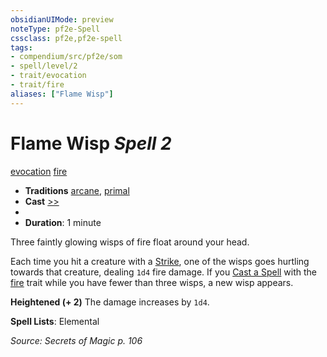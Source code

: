 ```yaml
---
obsidianUIMode: preview
noteType: pf2e-Spell
cssclass: pf2e,pf2e-spell
tags:
- compendium/src/pf2e/som
- spell/level/2
- trait/evocation
- trait/fire
aliases: ["Flame Wisp"]
---
```

# Flame Wisp *Spell 2*   
[evocation](rules/traits/evocation.md "Evocation School Trait")  [fire](rules/traits/fire.md "Fire Energy & Element Trait")  

- **Traditions** [arcane](rules/traits/arcane.md "Arcane Tradition Trait"), [primal](rules/traits/primal.md "Primal Tradition Trait")
- **Cast** [>>](rules/core-rulebook/chapter-9-playing-the-game.md#Actions "Two-Action") 
- 
- **Duration**: 1 minute

Three faintly glowing wisps of fire float around your head.

Each time you hit a creature with a [Strike](rules/actions/strike.md), one of the wisps goes hurtling towards that creature, dealing `1d4` fire damage. If you [Cast a Spell](rules/actions/cast-a-spell.md) with the [fire](rules/traits/fire.md "Fire Energy & Element Trait") trait while you have fewer than three wisps, a new wisp appears.

**Heightened (+ 2)** The damage increases by `1d4`.

**Spell Lists**: Elemental

*Source: Secrets of Magic p. 106*
